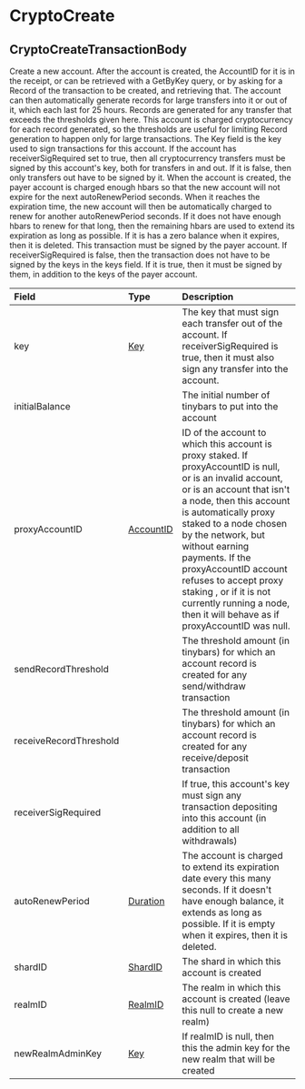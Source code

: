 # CryptoCreate

## CryptoCreateTransactionBody

Create a new account. After the account is created, the AccountID for it is in the receipt, or can be retrieved with a GetByKey query, or by asking for a Record of the transaction to be created, and retrieving that. The account can then automatically generate records for large transfers into it or out of it, which each last for 25 hours. Records are generated for any transfer that exceeds the thresholds given here. This account is charged cryptocurrency for each record generated, so the thresholds are useful for limiting Record generation to happen only for large transactions. The Key field is the key used to sign transactions for this account. If the account has receiverSigRequired set to true, then all cryptocurrency transfers must be signed by this account's key, both for transfers in and out. If it is false, then only transfers out have to be signed by it. When the account is created, the payer account is charged enough hbars so that the new account will not expire for the next autoRenewPeriod seconds. When it reaches the expiration time, the new account will then be automatically charged to renew for another autoRenewPeriod seconds. If it does not have enough hbars to renew for that long, then the remaining hbars are used to extend its expiration as long as possible. If it is has a zero balance when it expires, then it is deleted. This transaction must be signed by the payer account. If receiverSigRequired is false, then the transaction does not have to be signed by the keys in the keys field. If it is true, then it must be signed by them, in addition to the keys of the payer account.

| Field | Type | Description |
| :--- | :--- | :--- |
| key | [Key](../basic-types/key.md) | The key that must sign each transfer out of the account. If receiverSigRequired is true, then it must also sign any transfer into the account. |
| initialBalance |  | The initial number of tinybars to put into the account |
| proxyAccountID | [AccountID](../basic-types/accountid.md) | ID of the account to which this account is proxy staked. If proxyAccountID is null, or is an invalid account, or is an account that isn't a node, then this account is automatically proxy staked to a node chosen by the network, but without earning payments. If the proxyAccountID account refuses to accept proxy staking , or if it is not currently running a node, then it will behave as if proxyAccountID was null. |
| sendRecordThreshold |  | The threshold amount \(in tinybars\) for which an account record is created for any send/withdraw transaction |
| receiveRecordThreshold |  | The threshold amount \(in tinybars\) for which an account record is created for any receive/deposit transaction |
| receiverSigRequired |  | If true, this account's key must sign any transaction depositing into this account \(in addition to all withdrawals\) |
| autoRenewPeriod | [Duration](../miscellaneous/duration.md) | The account is charged to extend its expiration date every this many seconds. If it doesn't have enough balance, it extends as long as possible. If it is empty when it expires, then it is deleted. |
| shardID | [ShardID](../basic-types/shardid.md) | The shard in which this account is created |
| realmID | [RealmID](../basic-types/realmid.md) | The realm in which this account is created \(leave this null to create a new realm\) |
| newRealmAdminKey | [Key](../basic-types/key.md) | If realmID is null, then this the admin key for the new realm that will be created |

